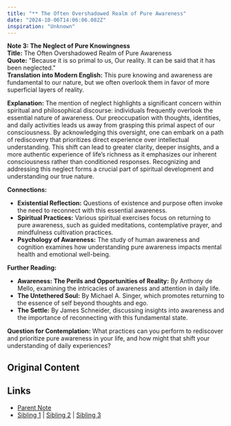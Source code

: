 ```yaml
---
title: "** The Often Overshadowed Realm of Pure Awareness"
date: "2024-10-06T14:06:06.082Z"
inspiration: "Unknown"
---
```


  
**Note 3: The Neglect of Pure Knowingness**  
**Title:** The Often Overshadowed Realm of Pure Awareness  
**Quote:** "Because it is so primal to us, Our reality. It can be said that it has been neglected."  
**Translation into Modern English:** This pure knowing and awareness are fundamental to our nature, but we often overlook them in favor of more superficial layers of reality.  

**Explanation:** The mention of neglect highlights a significant concern within spiritual and philosophical discourse: individuals frequently overlook the essential nature of awareness. Our preoccupation with thoughts, identities, and daily activities leads us away from grasping this primal aspect of our consciousness. By acknowledging this oversight, one can embark on a path of rediscovery that prioritizes direct experience over intellectual understanding. This shift can lead to greater clarity, deeper insights, and a more authentic experience of life’s richness as it emphasizes our inherent consciousness rather than conditioned responses. Recognizing and addressing this neglect forms a crucial part of spiritual development and understanding our true nature.  

**Connections:**  
- **Existential Reflection:** Questions of existence and purpose often invoke the need to reconnect with this essential awareness.  
- **Spiritual Practices:** Various spiritual exercises focus on returning to pure awareness, such as guided meditations, contemplative prayer, and mindfulness cultivation practices.  
- **Psychology of Awareness:** The study of human awareness and cognition examines how understanding pure awareness impacts mental health and emotional well-being.  

**Further Reading:**  
- **Awareness: The Perils and Opportunities of Reality:** By Anthony de Mello, examining the intricacies of awareness and attention in daily life.  
- **The Untethered Soul:** By Michael A. Singer, which promotes returning to the essence of self beyond thoughts and ego.  
- **The Settle:** By James Schneider, discussing insights into awareness and the importance of reconnecting with this fundamental state.  

**Question for Contemplation:** What practices can you perform to rediscover and prioritize pure awareness in your life, and how might that shift your understanding of daily experiences?  


## Original Content



## Links

- [Parent Note](/parent-note.md)
- [Sibling 1](/zettel1.md) | [Sibling 2](/zettel2.md) | [Sibling 3](/zettel3.md)
